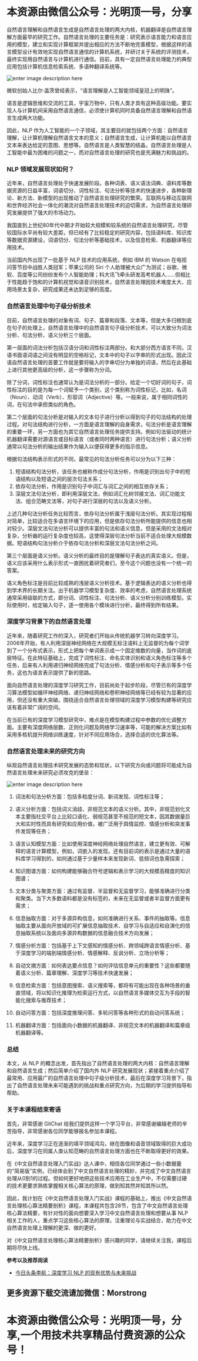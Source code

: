 # 本资源由微信公众号：光明顶一号，分享
自然语言理解和自然语言生成是自然语言处理的两大内核，机器翻译是自然语言理解方面最早的研究工作。自然语言处理的主要任务是：研究表示语言能力和语言应用的模型，建立和实现计算框架并提出相应的方法不断地完善模型，根据这样的语言模型设计有效地实现自然语言通信的计算机系统，并研讨关于系统的评测技术，最终实现用自然语言与计算机进行通信。目前，具有一定自然语言处理能力的典型应用包括计算机信息检索系统、多语种翻译系统等。

![enter image description
here](https://images.gitbook.cn/610b88d0-9fab-11e8-9539-994b9a0319a0)

微软创始人比尔·盖茨曾经表示，“语言理解是人工智能领域皇冠上的明珠”。

语言是逻辑思维和交流的工具，宇宙万物中，只有人类才具有这种高级功能。要实现人与计算机间采用自然语言通信，必须使计算机同时具备自然语言理解和自然语言生成两大功能。

因此，NLP
作为人工智能的一个子领域，其主要目的就包括两个方面：自然语言理解，让计算机理解自然语言文本的意义；自然语言生成，让计算机能以自然语言文本来表达给定的意图、思想等。自然语言是人类智慧的结晶，自然语言处理是人工智能中最为困难的问题之一，而对自然语言处理的研究也是充满魅力和挑战的。

### NLP 领域发展现状如何？

近年来，自然语言处理处于快速发展阶段。各种词表、语义语法词典、语料库等数据资源的日益丰富，词语切分、词性标注、句法分析等技术的快速进步，各种新理论、新方法、新模型的出现推动了自然语言处理研究的繁荣。互联网与移动互联网和世界经济社会一体化的潮流对自然语言处理技术的迫切需求，为自然语言处理研究发展提供了强大的市场动力。

我国直到上世纪80年代中期才开始较大规模和较系统的自然语言处理研究，尽管较国际水平尚有较大差距，但已经有了比较稳定的研究内容，包括语料库、知识库等数据资源建设，词语切分、句法分析等基础技术，以及信息检索、机器翻译等应用技术。

当前国内外出现了一批基于 NLP 技术的应用系统，例如 IBM 的 Watson 在电视问答节目中战胜人类冠军；苹果公司的 Siri
个人助理被大众广为测试；谷歌、微软、百度等公司纷纷发布个人智能助理；科大讯飞牵头研发高考机器人……但相比于性能趋于饱和的计算机视觉和语音识别技术，自然语言处理因技术难度太大、应用场景太复杂，研究成果还未达到足够的高度。

### 自然语言处理中句子级分析技术

目前，自然语言处理的对象有词、句子、篇章和段落、文本等，但是大多归根到底在句子的处理上，自然语言处理中的自然语言句子级分析技术，可以大致分为词法分析、句法分析、语义分析三个层面。

第一层面的词法分析包括汉语分词和词性标注两部分。和大部分西方语言不同，汉语书面语词语之间没有明显的空格标记，文本中的句子以字串的形式出现。因此汉语自然语言处理的首要工作就是要将输入的字串切分为单独的词语，然后在此基础上进行其他更高级的分析，这一步骤称为分词。

除了分词，词性标注也通常认为是词法分析的一部分。给定一个切好词的句子，词性标注的目的是为每一个词赋予一个类别，这个类别称为词性标记，比如，名词（Noun）、动词（Verb）、形容词（Adjective）等。一般来说，属于相同词性的词，在句法中承担类似的角色。

第二个层面的句法分析是对输入的文本句子进行分析以得到句子的句法结构的处理过程。对句法结构进行分析，一方面是语言理解的自身需求，句法分析是语言理解的重要一环，另一方面也为其它自然语言处理任务提供支持。例如句法驱动的统计机器翻译需要对源语言或目标语言（或者同时两种语言）进行句法分析；语义分析通常以句法分析的输出结果作为输入以便获得更多的指示信息。

根据句法结构表示形式的不同，最常见的句法分析任务可以分为以下三种：

  1. 短语结构句法分析，该任务也被称作成分句法分析，作用是识别出句子中的短语结构以及短语之间的层次句法关系；
  2. 依存句法分析，作用是识别句子中词汇与词汇之间的相互依存关系；
  3. 深层文法句法分析，即利用深层文法，例如词汇化树邻接文法、词汇功能文法、组合范畴文法等，对句子进行深层的句法以及语义分析。

上述几种句法分析任务比较而言，依存句法分析属于浅层句法分析。其实现过程相对简单，比较适合在多语言环境下的应用，但是依存句法分析所能提供的信息也相对较少。深层文法句法分析可以提供丰富的句法和语义信息，但是采用的文法相对复杂，分析器的运行复杂度也较高，这使得深层句法分析当前不适合处理大规模数据。短语结构句法分析介于依存句法分析和深层文法句法分析之间。

第三个层面是语义分析。语义分析的最终目的是理解句子表达的真实语义。但是，语义应该采用什么表示形式一直困扰着研究者们，至今这个问题也没有一个统一的答案。

语义角色标注是目前比较成熟的浅层语义分析技术。基于逻辑表达的语义分析也得到学术界的长期关注。出于机器学习模型复杂度、效率的考虑，自然语言处理系统通常采用级联的方式，即分词、词性标注、句法分析、语义分析分别训练模型。实际使用时，给定输入句子，逐一使用各个模块进行分析，最终得到所有结果。

### 深度学习背景下的自然语言处理

近年来，随着研究工作的深入，研究者们开始从传统机器学习转向深度学习。2006年开始，有人利用深层神经网络在大规模无标注语料上无监督的为每个词学到了一个分布式表示，形式上把每个单词表示成一个固定维数的向量，当作词的底层特征。在此特征基础上，完成了词性标注、命名实体识别和语义角色标注等多个任务，后来有人利用递归神经网络完成了句法分析、情感分析和句子表示等多个任务，这也为语言表示提供了新的思路。

面向自然语言处理的深度学习研究工作，目前尚处于起步阶段，尽管已有的深度学习算法模型如循环神经网络、递归神经网络和卷积神经网络等已经有较为显著的应用，但还没有重大突破。围绕适合自然语言处理领域的深度学习模型构建等研究应该有着非常广阔的空间。

在当前已有的深度学习模型研究中，难点是在模型构建过程中参数的优化调整方面。主要有深度网络层数、正则化问题及网络学习速率等，可能的解决方案比如有采用多核机提升网络训练速度，针对不同应用场合，选择合适的优化算法等。

### 自然语言处理未来的研究方向

纵观自然语言处理技术研究发展的态势和现状，以下研究方向或问题将可能成为自然语言处理未来研究必须攻克的堡垒：

![enter image description
here](https://images.gitbook.cn/0f2c36e0-9fab-11e8-9539-994b9a0319a0)

  1. 词法和句法分析方面：包括多粒度分词、新词发现、词性标注等；

  2. 语义分析方面：包括词义消歧、非规范文本的语义分析。其中，非规范划化文本主要指社交平台上比较口语化、弱规范甚至不规范的短文本，因其数据量巨大和实时性而具有研究和应用价值，被广泛用于舆情监控、情感分析和突发事件发现等任务；

  3. 语言认知模型方面：比如使用深度神经网络处理自然语言，建立更有效、可解释的语言计算模型，例如，词嵌入的发现。还有目前词的表示是通过大量的语料库学习得到的，如何通过基于少量样本来发现新词、低频词也急需探索；

  4. 知识图谱方面：如何构建能够融合符号逻辑和表示学习的大规模高精度的知识图谱；

  5. 文本分类与聚类方面：通过有监督、半监督和无监督学习，能够准确进行分类和聚类。当下大多数语料都是没有标签的，未来在无监督或者半监督方面更有需求；

  6. 信息抽取方面：对于多源异构信息，如何准确进行关系、事件的抽取等。信息抽取主要从面向开放域的可扩展信息抽取技术、自学习与自适应和自演化的信息抽取系统以及面向多源异构数据的信息融合技术方向发展；

  7. 情感分析方面：包括基于上下文感知的情感分析、跨领域跨语言情感分析、基于深度学习的端到端情感分析、情感解释、反讽分析、立场分析等；

  8. 自动文摘方面：如何表达要点信息？如何评估信息单元的重要性？这些都要随着语义分析、篇章理解、深度学习等技术快速发展；

  9. 信息检索方面：包括意图搜索、语义搜索等，都将有可能出现在各种场景的垂直领域，将以知识化推理为检索运行方式，以自然语言多媒体交互为手段的智能化搜索与推荐技术；

  10. 自动问答方面：包括深度推理问答、多轮问答等各种形式的自动问答系统；

  11. 机器翻译方面：包括面向小数据的机器翻译、非规范文本的机器翻译和篇章级机器翻译等。

### 总结

本文，从 NLP 的概念出发，首先指出了自然语言处理的两大内核：自然语言理解和自然语言生成；然后简单介绍了国内外 NLP
研究发展现状；紧接着重点介绍了最常用、应用最广的自然语言处理中句子级分析技术，最后在深度学习背景下，指出了自然语言处理未来可能遇到的挑战和重点研究方向，为后期的学习提供指导和帮助。

### 关于本课程结束寄语

首先，非常感谢 GitChat 给我们提供这样一个学习平台，非常感谢编辑老师的辛苦指导，非常感谢各位同学能够报名参加本课程。

近年来，深度学习正在逐渐的填平领域鸿沟，继在图像和语音领域取得的巨大成功后，深度学习在同属人类认知范畴的自然语言处理方面也在不断取得更好的效果。

在《中文自然语言处理入门实战》达人课中，相信各位同学通过一些小数据量的“简易版”实例，已经体会到了中文自然语言处理的精妙，并完成了中文自然语言处理从0到1的过程。但如何更好地把这些技术应用在工业生产中，不仅需要过硬的技术更要求熟练掌握相关核心算法的原理，做到知其然并知其所以然。

因此，我计划在《中文自然语言处理入门实战》课程的基础上，推出《中文自然语言处理核心算法精要剖析》课程，本课程共包含28节，包含了中文自然语言处理核心算法精要，有针对性的面向想要深入学习中文自然语言处理和想要从事
NLP 相关工作的人，重点学习这些核心算法的原理，注重理论与实战结合，助力在中文自然语言处理上理解的更深、做的更好。

对《中文自然语言处理核心算法精要剖析》感兴趣的同学，请继续关注我，课程后期将尽快上线。

**参考以及推荐阅读**

  * [今日头条李航：深度学习 NLP 的现有优势与未来挑战](http://36kr.com/p/5096134.html)


## 更多资源下载交流请加微信：Morstrong
# 本资源由微信公众号：光明顶一号，分享,一个用技术共享精品付费资源的公众号！